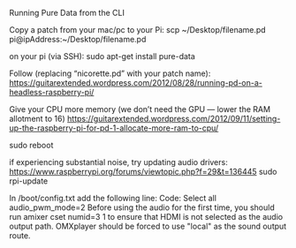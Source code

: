 Running Pure Data from the CLI

Copy a patch from your mac/pc to your Pi:
scp ~/Desktop/filename.pd pi@ipAddress:~/Desktop/filename.pd

on your pi (via SSH): 
sudo apt-get install pure-data

Follow (replacing “nicorette.pd” with your patch name):
https://guitarextended.wordpress.com/2012/08/28/running-pd-on-a-headless-raspberry-pi/

Give your CPU more memory (we don’t need the GPU — lower the RAM allotment to 16)
https://guitarextended.wordpress.com/2012/09/11/setting-up-the-raspberry-pi-for-pd-1-allocate-more-ram-to-cpu/

sudo reboot

if experiencing substantial noise, try updating audio drivers: https://www.raspberrypi.org/forums/viewtopic.php?f=29&t=136445 
sudo rpi-update

In /boot/config.txt add the following line:
Code: Select all
audio_pwm_mode=2
Before using the audio for the first time, you should run amixer cset numid=3 1 to ensure that HDMI is not selected as the audio output path. OMXplayer should be forced to use "local" as the sound output route.
